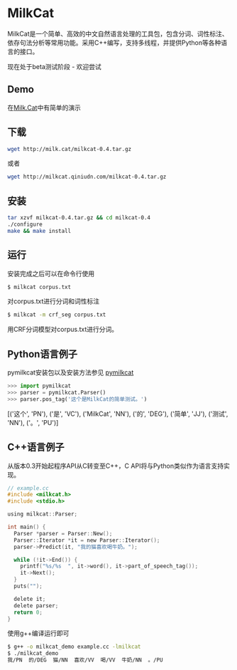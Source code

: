 MilkCat
=======

MilkCat是一个简单、高效的中文自然语言处理的工具包，包含分词、词性标注、依存句法分析等常用功能。采用C++编写，支持多线程，并提供Python等各种语言的接口。

现在处于beta测试阶段 - 欢迎尝试

Demo
----

在[Milk.Cat](http://milk.cat)中有简单的演示

下载
----

```sh
wget http://milk.cat/milkcat-0.4.tar.gz
```

或者

```sh
wget http://milkcat.qiniudn.com/milkcat-0.4.tar.gz
```

安装
----

```sh
tar xzvf milkcat-0.4.tar.gz && cd milkcat-0.4
./configure
make && make install
```

运行
----

安装完成之后可以在命令行使用

```sh
$ milkcat corpus.txt
```

对corpus.txt进行分词和词性标注

```sh
$ milkcat -m crf_seg corpus.txt
```

用CRF分词模型对corpus.txt进行分词。

Python语言例子
--------------

pymilkcat安装包以及安装方法参见 [pymilkcat](https://github.com/milkcat/pymilkcat)

```python
>>> import pymilkcat
>>> parser = pymilkcat.Parser()
>>> parser.pos_tag('这个是MilkCat的简单测试。')
```

[('这个', 'PN'), ('是', 'VC'), ('MilkCat', 'NN'), ('的', 'DEG'), ('简单', 'JJ'), ('测试', 'NN'), ('。', 'PU')]


C++语言例子
---------

从版本0.3开始起程序API从C转变至C++，C API将与Python类似作为语言支持实现。

```c
// example.cc
#include <milkcat.h>
#include <stdio.h>

using milkcat::Parser;

int main() {
  Parser *parser = Parser::New();
  Parser::Iterator *it = new Parser::Iterator();
  parser->Predict(it, "我的猫喜欢喝牛奶。");

  while (!it->End()) {
    printf("%s/%s  ", it->word(), it->part_of_speech_tag());
    it->Next();
  }
  puts("");

  delete it;
  delete parser;
  return 0;
}

```

使用g++编译运行即可

```sh
$ g++ -o milkcat_demo example.cc -lmilkcat
$ ./milkcat_demo
我/PN  的/DEG  猫/NN  喜欢/VV  喝/VV  牛奶/NN  。/PU
```

